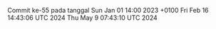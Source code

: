 Commit ke-55 pada tanggal Sun Jan 01 14:00 2023 +0100
Fri Feb 16 14:43:06 UTC 2024
Thu May  9 07:43:10 UTC 2024
